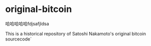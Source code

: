 original-bitcoin
================
哈哈哈哈哈fdjsafjldsa





This is a historical repository of Satoshi Nakamoto's original bitcoin sourcecode`